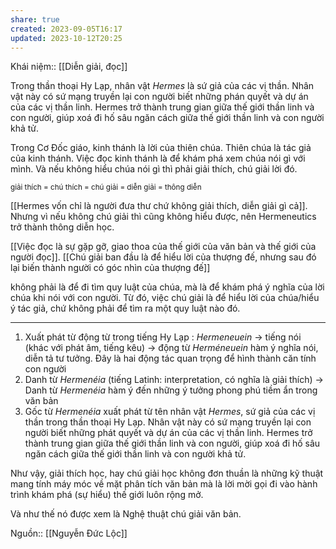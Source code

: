 ```yaml
---
share: true
created: 2023-09-05T16:17
updated: 2023-10-12T20:25
---
```

Khái niệm:: [[Diễn giải, đọc]]

Trong thần thoại Hy Lạp, nhân vật *Hermes* là sứ giả của các vị thần. Nhân vật này có sứ mạng truyền lại con người biết những phán quyết và dự án của các vị thần linh. Hermes trở thành trung gian giữa thế giới thần linh và con người, giúp xoá đi hố sâu ngăn cách giữa thế giới thần linh và con người khả tử.

Trong Cơ Đốc giáo, kinh thánh là lời của thiên chúa. Thiên chúa là tác giả của kinh thánh. Việc đọc kinh thánh là để khám phá xem chúa nói gì với mình. Và nếu không hiểu chúa nói gì thì phải giải thích, chú giải lời đó.

<sub>giải thích = chú thích = chú giải = diễn giải = thông diễn</sub>

[[Hermes vốn chỉ là người đưa thư chứ không giải thích, diễn giải gì cả]]. Nhưng vì nếu không chú giải thì cũng không hiểu được, nên Hermeneutics trở thành thông diễn học.

[[Việc đọc là sự gặp gỡ, giao thoa của thế giới của văn bản và thế giới của người đọc]]. [[Chú giải ban đầu là để hiểu lời của thượng đế, nhưng sau đó lại biến thành người có góc nhìn của thượng đế]]

không phải là để đi tìm quy luật của chúa, mà là để khám phá ý nghĩa của lời chúa khi nói với con người. Từ đó, việc chú giải là để hiểu lời của chúa/hiểu ý tác giả, chứ không phải để tìm ra một quy luật nào đó.

---

1. Xuất phát từ động từ trong tiếng Hy Lạp : *Hermeneuein* → tiếng nói (khác với phát âm, tiếng kêu)
 → động từ *Herméneuein* hàm ý nghĩa nói, diễn tả tư tưởng. Đây là hai động tác quan trọng để hình thành căn tính con người
2. Danh từ *Hermenéia* (tiếng Latinh: interpretation, có nghĩa là giải thích)
 → Danh từ *Hermenéia* hàm ý đến những ý tưởng phong phú tiềm ẩn trong văn bản
3. Gốc từ *Hermenéia* xuất phát từ tên nhân vật *Hermes*, sứ giả của các vị thần trong thần thoại Hy Lạp. Nhân vật này có sứ mạng truyền lại con người biết những phát quyết và dự án của các vị thần linh. Hermes trở thành trung gian giữa thế giới thần linh và con người, giúp xoá đi hố sâu ngăn cách giữa thế giới thần linh và con người khả tử.

Như vậy, giải thích học, hay chú giải học không đơn thuần là những kỹ thuật mang tính máy móc về mặt phân tích văn bản mà là lời mời gọi đi vào hành trình khám phá (sự hiểu) thế giới luôn rộng mở.

Và như thế nó được xem là Nghệ thuật chú giải văn bản.

Nguồn:: [[Nguyễn Đức Lộc]]
